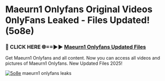 # Maeurn1 Onlyfans Original Videos 0nlyFans Leaked - Files Updated! (5o8e)

<h3>🔴 CLICK HERE 🌐==►► <a href="https://tinyurl.com/2wckxsce" rel="nofollow">Maeurn1 Onlyfans Updated Files</a></h3>

Get Maeurn1 Onlyfans and all content. Now you can access all videos and pictures of Maeurn1 Onlyfans. New Updated Files 2025!

[![5o8e](https://i.imgur.com/AFduVYN.gif)](https://tinyurl.com/2wckxsce)
maeurn1 onlyfans leaks